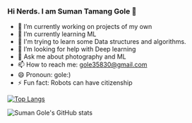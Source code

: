### Hi Nerds. I am Suman Tamang Gole 👋

- 🔭 I’m currently working on projects of my own
- 🌱 I’m currently learning ML
- 🤔 I'm trying to learn some Data structures and algorithms.
- 🤔 I’m looking for help with Deep learning
- 💬 Ask me about photography and ML
- 📫 How to reach me: gole35830@gmail.com
- 😄 Pronoun: gole:)
- ⚡ Fun fact: Robots can have citizenship

[![Top Langs](https://github-readme-stats.vercel.app/api/top-langs/?username=golesuman&theme=radical)](https://github.com/anuraghazra/github-readme-stats)

![Suman Gole's GitHub stats](https://github-readme-stats.vercel.app/api?username=golesuman&show_icons=true&theme=radical)


